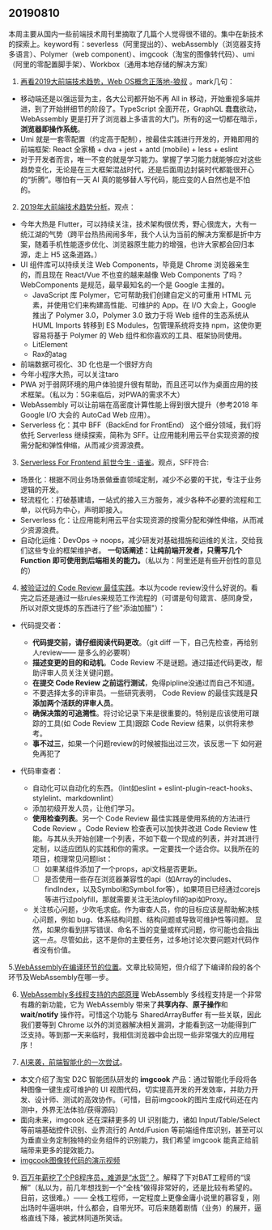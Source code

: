 ## 20190810

本周主要从国内一些前端技术周刊里摘取了几篇个人觉得很不错的。集中在新技术的探索上。keyword有：severless（阿里提出的）、webAssembly（浏览器支持多语言）、Polymer（web component）、imgcook（淘宝的图像转代码）、umi（阿里的零配置脚手架）、Workbox（通用本地存储的解决方案）


1. [再看2019大前端技术趋势，Web OS概念正落地-狼叔](https://developer.aliyun.com/article/711504) 。mark几句：
  - 移动端还是以强运营为主，各大公司都开始不再 All in 移动，开始重视多端并进，到了开始拼细节的阶段了。TypeScript 全面开花，GraphQL 蠢蠢欲动，WebAssembly 更是打开了浏览器上多语言的大门。所有的这一切都在暗示，**浏览器即操作系统**。
  - Umi 就是一套零配置（约定高于配制），按最佳实践进行开发的，开箱即用的前端框架: React 全家桶 + dva + jest + antd (mobile) + less + eslint
  - 对于开发者而言，唯一不变的就是学习能力。掌握了学习能力就能够应对这些趋势变化，无论是在三大框架混战时代，还是后面周边封装时代都能很开心的“折腾”。哪怕有一天 AI 真的能够替人写代码，能应变的人自然也是不怕的。
2. [2019年大前端技术趋势分析](https://mp.weixin.qq.com/s/2JMze2w6GQixA7Vcl3n9Zg)。观点：
  - 今年大热是 Flutter，可以持续关注，技术架构很优秀，野心很庞大，大有一统江湖的气势（跨平台热热闹闹多年，我个人认为当前的解决方案都是折中方案，随着手机性能逐步优化、浏览器原生能力的增强，也许大家都会回归本源，走上 H5 这条道路。）
  - UI 组件库可以持续关注 Web Components，毕竟是 Chrome 浏览器亲生的，而且现在 React/Vue 不也变的越来越像 Web Components 了吗？WebComponents 是规范，最早最知名的一个是 Google 主推的。
    - JavaScript 库 Polymer，它可帮助我们创建自定义的可重用 HTML 元素，并使用它们来构建高性能、可维护的 App。在 I/O 大会上，Google 推出了 Polymer 3.0，Polymer 3.0 致力于将 Web 组件的生态系统从 HUML Imports 转移到 ES Modules，包管理系统将支持 npm，这使你更容易将基于 Polymer 的 Web 组件和你喜欢的工具、框架协同使用。
    - LitElement
    - Rax的atag
  - 前端数据可视化、3D 化也是一个很好方向
  - 今年小程序大热，可以关注taro
  - PWA 对于弱网环境的用户体验提升很有帮助，而且还可以作为桌面应用的技术框架。（私以为：5G来临后，对PWA的需求不大）
  - WebAssembly 可以让前端在高密度计算性能上得到很大提升（参考2018 年 Google I/O 大会的 AutoCad Web 应用）。
  - Serverless 化：其中 BFF（BackEnd for FrontEnd） 这个细分领域，我们将依托 Serverless 继续探索，简称为 SFF。让应用能利用云平台实现资源的按需分配和弹性伸缩，从而减少资源浪费。
3. [Serverless For Frontend 前世今生 · 语雀](https://www.yuque.com/egg/nodejs/sff-history)。观点，SFF符合:
  - 场景化：根据不同业务场景做垂直领域定制，减少不必要的干扰，专注于业务逻辑的开发。
  - 轻流程化：打破基建墙，一站式的接入三方服务，减少各种不必要的流程和工单，以代码为中心，声明即接入。
  - Serverless 化：让应用能利用云平台实现资源的按需分配和弹性伸缩，从而减少资源浪费。
  - 自动化运维：DevOps → noops，减少研发对基础措施和运维的关注，交给我们这些专业的框架维护者。
**一句话阐述：让纯前端开发者，只需写几个 Function 即可使用到后端相关的能力。**（私以为：阿里还是有些开创性的意见的）
4. [被验证过的 Code Review 最佳实践](https://mp.weixin.qq.com/s/0SmjPOmil5PitGlTu5dk7A)。本以为code review没什么好说的。看完之后还是通过一些rules来规范工作流程的（可谓是句句箴言、感同身受，所以对原文提炼的东西进行了些"添油加醋"）：
- 代码提交者：
  - **代码提交前，请仔细阅读代码更改**。（git diff 一下，自己先检查，再给别人review—— 是多么的必要啊）
  - **描述变更的目的和动机**。Code Review 不是谜题。通过描述代码更改，帮助评审人员关注关键问题。
  - **在提交 Code Review 之前运行测试**，免得pipline没通过而自己不知道。
  - 不要选择太多的评审员。一些研究表明， Code Review 的最佳实践是**只添加两个活跃的评审人员**。
  - **确保决策的可追溯性**。将讨论记录下来是很重要的。特别是应该使用可跟踪的工具(如 Code Review 工具)跟踪 Code Review 结果，以供将来参考。
  - **事不过三**，如果一个问题review的时候被指出过三次，该反思一下 如何避免再犯了

- 代码审查者：
  - 自动化可以自动化的东西。（lint如eslint + eslint-plugin-react-hooks、stylelint、markdownlint）
  - 添加初级开发人员，让他们学习。
  - **使用检查列表**。另一个 Code Review 最佳实践是使用系统的方法进行 Code Review 。Code Review 检查表可以加快并改进 Code Review 性能。与其从头开始创建一个列表，不如下载一个现成的列表，并对其进行定制，以适应团队的实践和你的需求。一定要找一个适合你。以我所在的项目，梳理常见问题list：
    - [ ] 如果某组件添加了一个props，api文档是否更新。
    - [ ] 是否使用一些存在浏览器兼容性的api（如Array的includes、findIndex，以及Symbol和Symbol.for等），如果项目已经通过corejs等进行过polyfill，那就需要关注无法ployfill的api如Proxy。
  - 关注核心问题，少吹毛求疵。作为审查人员，你的目标应该是帮助解决核心问题，例如 bug、体系结构问题、结构问题或导致可维护性等问题。 显然，如果你看到拼写错误、命名不当的变量或样式问题，你可能也会指出这一点。尽管如此，这不是你的主要任务，过多地讨论次要问题对代码作者没有价值。


5.[WebAssembly在编译环节的位置](https://mp.weixin.qq.com/s/anaqamsHSzndny6jQR6cuw)。文章比较简短，但介绍了下编译阶段的各个环节及WebAssembly在哪一步。


6. [WebAssembly多线程支持的内部原理](https://mp.weixin.qq.com/s/w0PBxnFXbfbTr2YkbV9Vsg)
WebAssembly 多线程支持是一个非常有趣的新功能，它为 WebAssembly 带来了**共享内存**、**原子操作**和 **wait/notify** 操作符。可惜这个功能与 SharedArrayBuffer 有一些关联，因此我们要等到 Chrome 以外的浏览器解决相关漏洞，才能看到这一功能得到广泛支持。等到那一天来临时，我相信浏览器中会出现一些非常强大的应用程序！

7. [AI来袭，前端智能化的一次尝试](https://mp.weixin.qq.com/s/1Nh3SQedgwZ6U6K1LmOyGQ)。
- 本文介绍了淘宝 D2C 智能团队研发的 **imgcook** 产品：通过智能化手段将各种图像一键生成可维护的 UI 视图代码，切实提高开发的开发效率，并助力开发、设计师、测试的高效协作。（可惜，目前imgcook的图片生成代码还在内测中，外界无法体验/获得源码）
- 面向未来，imgcook 还在深耕更多的 UI 识别能力，诸如 Input/Table/Select 等前端基础控件识别、业界流行的 Antd/Fusion 等前端组件库识别，甚至可以为垂直业务定制独特的业务组件的识别能力，我们希望 imgcook 能真正给前端带来更多的提效能力。
- [imgcook图像转代码的演示视频](https://ai-sample.oss-cn-hangzhou.aliyuncs.com/imgcook2.mp4)
9. [百万年薪挖了个P8程序员，难道是“水货”？](https://mp.weixin.qq.com/s/yavelrS2tk-oxiSwuqmWgQ)。解释了下对BAT工程师的“误解”（私以为，前几年想找到一个“全栈”做得非常好的，还是比较有希望的。目前，这很难。）—— 全栈工程师，一定程度上更像金庸小说里的慕容复，刚出场时牛逼哄哄，什么都会，自带光环。可后来随着剧情（业务）的展开，逼格直线下降，被武林同道所笑话。
